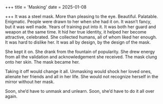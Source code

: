 +++
title = 'Masking'
date = 2025-01-08

+++
It was a steel mask. More than pleasing to the eye. Beautiful. Palatable. Enigmatic. People were drawn to her when she had it on. It wasn’t fancy, but it was well made. Years of training put into it. It was both her guard and weapon at the same time. It hid her true identity, it helped her become attractive, celebrated. She collected humans, all of whom liked her enough. It was hard to dislike her. It was all by design, by the design of the mask.  

She kept it on. She drank from the fountain of popularity. She drew energy from all the validation and acknowledgement she received. The mask clung onto her skin. The mask became her.

Taking it off would change it all. Unmasking would shock her loved ones, alienate her friends and all in her life. She would not recognize herself in the mirror without her mask.

Soon, she’d have to unmask and unlearn. Soon, she’d have to do it all over again.